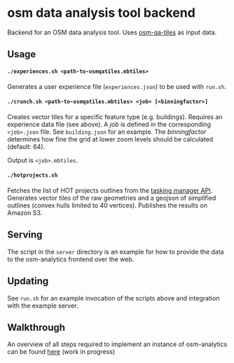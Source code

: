 osm data analysis tool backend
=============================

Backend for an OSM data analysis tool. Uses [osm-qa-tiles](https://osmlab.github.io/osm-qa-tiles/) as input data.

Usage
-----

#### `./experiences.sh <path-to-osmqatiles.mbtiles>`

Generates a user experience file (`experiences.json`) to be used with `run.sh`.

#### `./crunch.sh <path-to-osmqatiles.mbtiles> <job> [<binningfactor>]`

Creates vector tiles for a specific feature type (e.g. buildings). Requires an experience data file (see above). A *job* is defined in the corresponding `<job>.json` file. See `building.json` for an example. The *binningfactor* determines how fine the grid at lower zoom levels should be calculated (default: 64).

Output is `<job>.mbtiles`.

#### `./hotprojects.sh`

Fetches the list of HOT projects outlines from the [tasking manager API](https://github.com/hotosm/osm-tasking-manager2/wiki/API). Generates vector tiles of the raw geometries and a geojson of simplified outlines (convex hulls limited to 40 vertices). Publishes the results on Amazon S3.

Serving
-------

The script in the `server` directory is an example for how to provide the data to the osm-analytics frontend over the web.

Updating
--------

See `run.sh` for an example invocation of the scripts above and integration with the example server.


Walkthrough
-----------

An overview of all steps required to implement an instance of osm-analytics can be found [here](https://gist.github.com/tyrasd/5f17d10a5b9ab1c8d2409238a5e0a54b) (work in progress)
